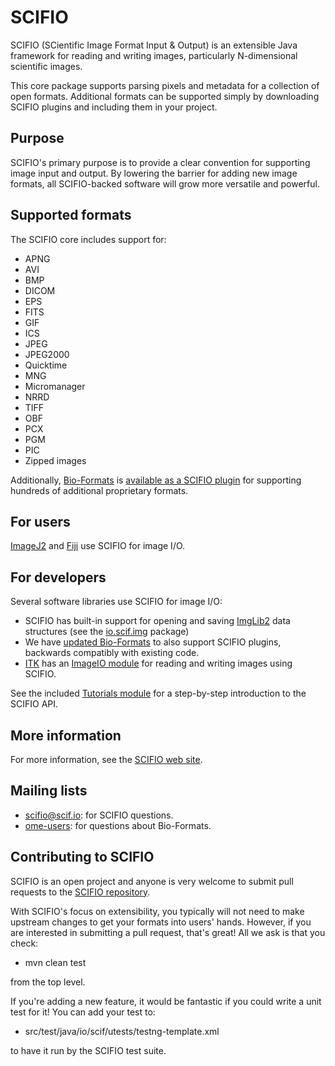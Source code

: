 SCIFIO
======

SCIFIO (SCientific Image Format Input & Output) is an extensible Java framework
for reading and writing images, particularly N-dimensional scientific images.

This core package supports parsing pixels and metadata for a collection of open
formats. Additional formats can be supported simply by downloading SCIFIO
plugins and including them in your project.


Purpose
-------

SCIFIO's primary purpose is to provide a clear convention for supporting image
input and output. By lowering the barrier for adding new image formats, all
SCIFIO-backed software will grow more versatile and powerful.


Supported formats
-----------------

The SCIFIO core includes support for:
* APNG
* AVI
* BMP
* DICOM
* EPS
* FITS
* GIF
* ICS
* JPEG
* JPEG2000
* Quicktime
* MNG
* Micromanager
* NRRD
* TIFF
* OBF
* PCX
* PGM
* PIC
* Zipped images

Additionally,
[Bio-Formats](http://www.openmicroscopy.org/site/products/bio-formats) is
[available as a SCIFIO plugin](https://github.com/scifio/scifio-bf-compat) for
supporting hundreds of additional proprietary formats.


For users
---------

[ImageJ2](https://github.com/imagej/imagej) and
[Fiji](https://github.com/fiji/fiji) use SCIFIO for image I/O.


For developers
--------------

Several software libraries use SCIFIO for image I/O:
* SCIFIO has built-in support for opening and saving
  [ImgLib2](https://github.com/imagej/imglib) data structures
  (see the [io.scif.img](scifio/src/main/java/io/scif/img) package)
* We have [updated Bio-Formats](https://github.com/scifio/bioformats) to
  also support SCIFIO plugins, backwards compatibly with existing code.
* [ITK](https://github.com/Kitware/ITK) has an
  [ImageIO module](https://github.com/scifio/scifio-imageio)
  for reading and writing images using SCIFIO.

See the included [Tutorials module](tutorials) for a step-by-step introduction
to the SCIFIO API.


More information
----------------

For more information, see the [SCIFIO web site](http://scif.io/).


Mailing lists
-------------

* [scifio@scif.io](http://scif.io/mailman/listinfo/scifio):
  for SCIFIO questions.
* [ome-users](http://lists.openmicroscopy.org.uk/mailman/listinfo/ome-users/):
  for questions about Bio-Formats.


Contributing to SCIFIO
----------------------

SCIFIO is an open project and anyone is very welcome to submit pull requests
to the [SCIFIO repository](https://github.com/scifio/scifio).

With SCIFIO's focus on extensibility, you typically will not need to make
upstream changes to get your formats into users' hands. However, if you are
interested in submitting a pull request, that's great!
All we ask is that you check:

* mvn clean test

from the top level.

If you're adding a new feature, it would be fantastic if you
could write a unit test for it! You can add your test to:

* src/test/java/io/scif/utests/testng-template.xml

to have it run by the SCIFIO test suite.
